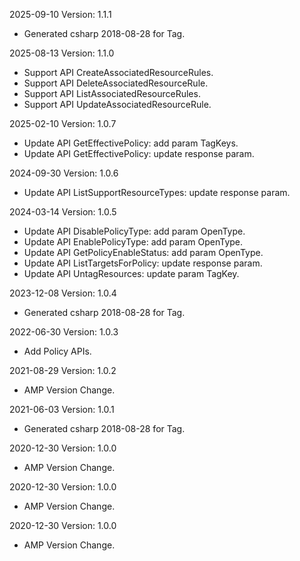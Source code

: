 2025-09-10 Version: 1.1.1
- Generated csharp 2018-08-28 for Tag.

2025-08-13 Version: 1.1.0
- Support API CreateAssociatedResourceRules.
- Support API DeleteAssociatedResourceRule.
- Support API ListAssociatedResourceRules.
- Support API UpdateAssociatedResourceRule.


2025-02-10 Version: 1.0.7
- Update API GetEffectivePolicy: add param TagKeys.
- Update API GetEffectivePolicy: update response param.


2024-09-30 Version: 1.0.6
- Update API ListSupportResourceTypes: update response param.


2024-03-14 Version: 1.0.5
- Update API DisablePolicyType: add param OpenType.
- Update API EnablePolicyType: add param OpenType.
- Update API GetPolicyEnableStatus: add param OpenType.
- Update API ListTargetsForPolicy: update response param.
- Update API UntagResources: update param TagKey.


2023-12-08 Version: 1.0.4
- Generated csharp 2018-08-28 for Tag.

2022-06-30 Version: 1.0.3
- Add Policy APIs.

2021-08-29 Version: 1.0.2
- AMP Version Change.

2021-06-03 Version: 1.0.1
- Generated csharp 2018-08-28 for Tag.

2020-12-30 Version: 1.0.0
- AMP Version Change.

2020-12-30 Version: 1.0.0
- AMP Version Change.

2020-12-30 Version: 1.0.0
- AMP Version Change.

